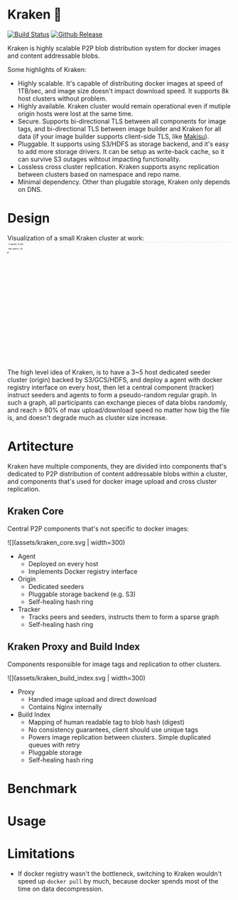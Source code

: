 # Kraken :octopus:

[![Build Status](https://travis-ci.org/uber/kraken.svg?branch=master)](https://travis-ci.org/uber/kraken)
[![Github Release](https://img.shields.io/github/release/uber/kraken.svg)](https://github.com/uber/kraken/releases)

Kraken is highly scalable P2P blob distribution system for docker images and content addressable blobs.

Some highlights of Kraken:
- Highly scalable. It's capable of distributing docker images at speed of 1TB/sec, and image size doesn't impact download speed. It supports 8k host clusters without problem.
- Highly available. Kraken cluster would remain operational even if mutiple origin hosts were lost at the same time.
- Secure. Supports bi-directional TLS between all components for image tags, and bi-directional TLS between image builder and Kraken for all data (if your image builder supports client-side TLS, like [Makisu](https://github.com/uber/makisu)).
- Pluggable. It supports using S3/HDFS as storage backend, and it's easy to add more storage drivers. It can be setup as write-back cache, so it can survive S3 outages wihtout impacting functionality.
- Lossless cross cluster replication. Kraken supports async replication between clusters based on namespace and repo name.
- Minimal dependency. Other than plugable storage, Kraken only depends on DNS.

# Design
Visualization of a small Kraken cluster at work:
![](assets/visualization.gif)

The high level idea of Kraken, is to have a 3~5 host dedicated seeder cluster (origin) backed by S3/GCS/HDFS, and deploy a agent with docker registry interface on every host, then let a central component (tracker) instruct seeders and agents to form a pseudo-random regular graph. In such a graph, all participants can exchange pieces of data blobs randomly, and reach > 80% of max upload/download speed no matter how big the file is, and doesn't degrade much as cluster size increase.

# Artitecture

Kraken have multiple components, they are divided into components that's dedicated to P2P distribution of content addressable blobs within a cluster, and components that's used for docker image upload and cross cluster replication.

## Kraken Core

Central P2P components that's not specific to docker images:

![](assets/kraken_core.svg | width=300)

- Agent
  - Deployed on every host
  - Implements Docker registry interface
- Origin
  - Dedicated seeders
  - Pluggable storage backend (e.g. S3)
  - Self-healing hash ring
- Tracker
  - Tracks peers and seeders, instructs them to form a sparse graph
  - Self-healing hash ring

## Kraken Proxy and Build Index

Components responsible for image tags and replication to other clusters.

![](assets/kraken_build_index.svg | width=300)

- Proxy
  - Handled image upload and direct download
  - Contains Nginx internally
- Build Index
  - Mapping of human readable tag to blob hash (digest)
  - No consistency guarantees, client should use unique tags
  - Powers image replication between clusters. Simple duplicated queues with retry
  - Pluggable storage
  - Self-healing hash ring

# Benchmark

# Usage

# Limitations

- If docker registry wasn't the bottleneck, switching to Kraken wouldn't speed up `docker pull` by much, because docker spends most of the time on data decompression.
